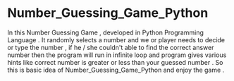 # Number_Guessing_Game_Python
In this Number Guessing Game , developed in Python Programming Language . It randomly selects a number and we or player needs to decide or type the number , if he / she couldn't able to find the correct answer number then the program will run in infinite loop and program gives various hints like correct number is greater or less than your guessed number . So this is basic idea of Number_Guessing_Game_Python and enjoy the game .

